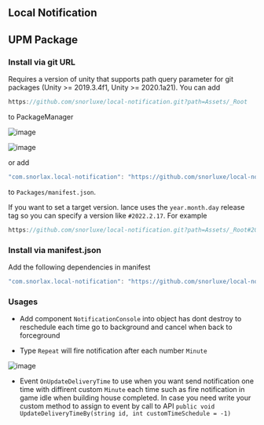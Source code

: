 ## Local Notification


UPM Package
---
### Install via git URL

Requires a version of unity that supports path query parameter for git packages (Unity >= 2019.3.4f1, Unity >= 2020.1a21).
You can add 

```cs
https://github.com/snorluxe/local-notification.git?path=Assets/_Root
```
 to PackageManager

![image](https://user-images.githubusercontent.com/44673303/112711380-791f6180-8efa-11eb-953f-d92d2bc93f0f.png)

![image](https://user-images.githubusercontent.com/44673303/112711396-99e7b700-8efa-11eb-9548-a6ab1487d887.png)

or add 
```cs
"com.snorlax.local-notification": "https://github.com/snorluxe/local-notification.git?path=Assets/_Root"
```
to `Packages/manifest.json`.

If you want to set a target version. lance uses the `year.month.day` release tag so you can specify a version like `#2022.2.17`. For example 

```cs
https://github.com/snorluxe/local-notification.git?path=Assets/_Root#2022.5.13
```


### Install via manifest.json

Add the following dependencies in manifest

```cs
"com.snorlax.local-notification": "https://github.com/snorluxe/local-notification.git?path=Assets/_Root#2022.5.13",
```


### Usages

- Add component `NotificationConsole` into object has dont destroy to reschedule each time go to background and cancel when back to forceground

- Type `Repeat` will fire notification after each number `Minute`

![image](https://user-images.githubusercontent.com/44673303/141402003-88e7e3f7-bde2-4513-a7bf-d4fc4539ca02.png)


- Event `OnUpdateDeliveryTime` to use when you want send notification one time with diffirent custom `Minute` each time such as fire notification in game idle when building house completed. In case you need write your custom method
to assign to event by call to API `public void UpdateDeliveryTimeBy(string id, int customTimeSchedule = -1)`